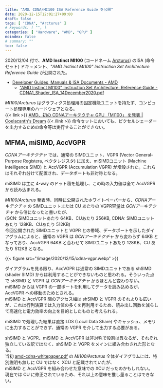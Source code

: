 ```yaml
---
title: "AMD、CDNA/MI100 ISA Reference Guide を公開"
date: 2020-12-15T12:01:27+09:00
draft: false
tags: [ "CDNA", "Arcturus" ]
# keywords: [ "", ]
categories: [ "Hardware", "AMD", "GPU" ]
noindex: false
# summary: ""
toc: false
---
```


2020/12/04 付で、**AMD Instinct MI100** (コードネーム [Arcturus](/tags/arcturus)) のISA (命令セット) ドキュメント、*"AMD Instinct MI100" Instruction Set Architecture Reference Guide* が公開された。  

 * [Developer Guides, Manuals & ISA Documents - AMD](https://developer.amd.com/resources/developer-guides-manuals/)
   * ["AMD Instinct MI100" Instruction Set Architecture: Reference Guide - CDNA1_Shader_ISA_14December2020.pdf](https://developer.amd.com/wp-content/resources/CDNA1_Shader_ISA_14December2020.pdf)


*MI100/Arcturus* はグラフィクス処理用の固定機能ユニットを持たず、コンピュート処理専用のハードウェアとなる。  
{{< link >}} [AMD、初の CDNAアーキテクチャ GPU 「MI100」 を発表 | Coelacanth's Dream](/posts/2020/11/17/amd-cdna-arch-mi100-arcturus/) {{< /link >}}
命令セットにおいても、ピクセルシェーダーを出力するための命令等は実行することができない。  

## MFMA, miSIMD, AccVGPR

*CDNAアーキテクチャ* では、通常の SIMDユニット、VGPR (Vector General-Purpose Registera, ベクタレジスタ) に加え、miSIMDユニット (Machine Intelligence SIMD) と AccVGPR (Accumulation VGPR) が増設された。これらはそれぞれ分けて配置され、データポートも非対称となる。  

miSIMD は主に 4-way のドット積を処理し、この時の入力値は全て AccVGPR から読み込まれる。  

*MI100/Arcturus* 発表時、同時に公開されたホワイトペーパーから、*CDNAアーキテクチャ* の SIMDユニットまたは CU あたりの VGPR容量は *GCNアーキテクチャ* から倍になったと書いたが、  
(GCN: SIMDユニットあたり 64KB、CUあたり 256KB, CDNA: SIMDユニットあたり 128KB、CUあたり 512KB)  
今回公開された SIMDユニットと VGPR との帯域、データポートを示したダイアグラムによると、通常の VGPR は *GCNアーキテクチャ* から変わらず 64KB となっており、AccVGPR 64KB と合わせて SIMDユニットあたり 128KB、CU あたり 512KB となる。  

{{< figure src="/image/2020/12/15/cdna-vgpr.webp" >}}

ダイアグラムを見る限り、AccVGPR は通常の SIMDユニットである shSIMD (shader SIMD) からは利用することができないものと思われる。そういった点で shSIMD と VGPR は *GCNアーキテクチャ* からほとんど変わりない。  
miSIMD からは VGPR の一部ポートを利用してデータを読み込めるが、AccVGPR への移動のためとされる。  
miSIMD と AccVGPR 間のアクセス幅は shSIMD と VGPR のそれよりも広いが、これは行列演算では入力値の多くを再利用するため、読み出し回数を減らして高速化と電力効率の向上を目的としたものと考えられる。  

miSIMD で処理した結果は直接 LDS (Local Data Share) やキャッシュ、メモリに出力することができず、通常の VGPR を介して出力する必要がある。  

shSIMD と VGPR、miSIMD と AccVGPR は非対称で役割は異なるが、それぞれ独立している訳ではなく、shSIMD と VGPR をメインに組み合わされた形となる。  
当初 [amd-cdna-whitepaper.pdf](https://www.amd.com/system/files/documents/amd-cdna-whitepaper.pdf) の *MI100/Arcturus* 全体ダイアグラムには、特別説明も無しに CU ではなく XCU と記載されていたが、  
miSIMD と AccVGPR を組み合わせた意味での XCU だったのかもしれない。  
現在では CU に修正されているため、それ以上の意味を推し量ることはできない。  

